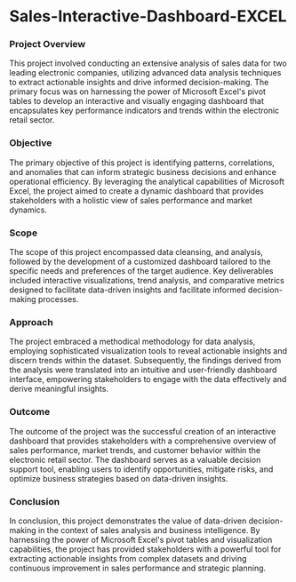 # Sales-Interactive-Dashboard-EXCEL
### Project Overview

This project involved conducting an extensive analysis of sales data for two leading electronic companies, utilizing advanced data analysis techniques to extract actionable insights and drive informed decision-making. The primary focus was on harnessing the power of Microsoft Excel's pivot tables to develop an interactive and visually engaging dashboard that encapsulates key performance indicators and trends within the electronic retail sector.

### Objective

The primary objective of this project is identifying patterns, correlations, and anomalies that can inform strategic business decisions and enhance operational efficiency. By leveraging the analytical capabilities of Microsoft Excel, the project aimed to create a dynamic dashboard that provides stakeholders with a holistic view of sales performance and market dynamics.

### Scope

The scope of this project encompassed data cleansing, and analysis, followed by the development of a customized dashboard tailored to the specific needs and preferences of the target audience. Key deliverables included interactive visualizations, trend analysis, and comparative metrics designed to facilitate data-driven insights and facilitate informed decision-making processes.

### Approach

The project embraced a methodical methodology for data analysis, employing sophisticated visualization tools to reveal actionable insights and discern trends within the dataset. Subsequently, the findings derived from the analysis were translated into an intuitive and user-friendly dashboard interface, empowering stakeholders to engage with the data effectively and derive meaningful insights.
### Outcome

The outcome of the project was the successful creation of an interactive dashboard that provides stakeholders with a comprehensive overview of sales performance, market trends, and customer behavior within the electronic retail sector. The dashboard serves as a valuable decision support tool, enabling users to identify opportunities, mitigate risks, and optimize business strategies based on data-driven insights.

### Conclusion

In conclusion, this project demonstrates the value of data-driven decision-making in the context of sales analysis and business intelligence. By harnessing the power of Microsoft Excel's pivot tables and visualization capabilities, the project has provided stakeholders with a powerful tool for extracting actionable insights from complex datasets and driving continuous improvement in sales performance and strategic planning.
